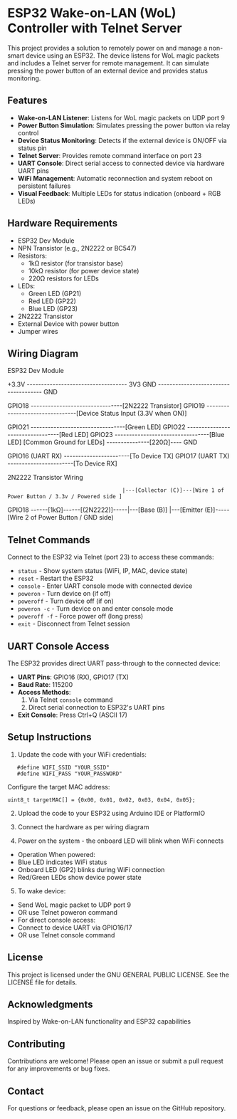 # ESP32 Wake-on-LAN (WoL) Controller with Telnet Server

This project provides a solution to remotely power on and manage a non-smart device using an ESP32. The device listens for WoL magic packets and includes a Telnet server for remote management. It can simulate pressing the power button of an external device and provides status monitoring.

## Features

- **Wake-on-LAN Listener**: Listens for WoL magic packets on UDP port 9
- **Power Button Simulation**: Simulates pressing the power button via relay control
- **Device Status Monitoring**: Detects if the external device is ON/OFF via status pin
- **Telnet Server**: Provides remote command interface on port 23
- **UART Console**: Direct serial access to connected device via hardware UART pins
- **WiFi Management**: Automatic reconnection and system reboot on persistent failures
- **Visual Feedback**: Multiple LEDs for status indication (onboard + RGB LEDs)

## Hardware Requirements

- ESP32 Dev Module
- NPN Transistor (e.g., 2N2222 or BC547)
- Resistors:
  - 1kΩ resistor (for transistor base)
  - 10kΩ resistor (for power device state)
  - 220Ω resistors for LEDs
- LEDs:
  - Green LED (GP21)
  - Red LED (GP22)
  - Blue LED (GP23)
- 2N2222 Transistor
- External Device with power button
- Jumper wires

## Wiring Diagram

ESP32 Dev Module

+3.3V ----------------------------------- 3V3
GND ------------------------------------- GND

GPIO18 --------------------------------[2N2222 Transistor]
GPIO19 --------------------------------[Device Status Input (3.3V when ON)]

GPIO21 ---------------------------------[Green LED]
GPIO22 ---------------------------------[Red LED]
GPIO23 ---------------------------------[Blue LED]
[Common Ground for LEDs] ---------------[220Ω]---- GND

GPIO16 (UART RX) -----------------------[To Device TX]
GPIO17 (UART TX) -----------------------[To Device RX]


2N2222 Transistor Wiring

                                        |---[Collector (C)]---[Wire 1 of Power Button / 3.3v / Powered side ]
   GPIO18 ------[1kΩ]------[(2N2222)]-----|---[Base (B)]
                                        |---[Emitter (E)]-----[Wire 2 of Power Button / GND side)

## Telnet Commands

Connect to the ESP32 via Telnet (port 23) to access these commands:
- `status` - Show system status (WiFi, IP, MAC, device state)
- `reset` - Restart the ESP32
- `console` - Enter UART console mode with connected device
- `poweron` - Turn device on (if off)
- `poweroff` - Turn device off (if on)
- `poweron -c` - Turn device on and enter console mode
- `poweroff -f` - Force power off (long press)
- `exit` - Disconnect from Telnet session

## UART Console Access

The ESP32 provides direct UART pass-through to the connected device:
- **UART Pins**: GPIO16 (RX), GPIO17 (TX)
- **Baud Rate**: 115200
- **Access Methods**:
  1. Via Telnet `console` command
  2. Direct serial connection to ESP32's UART pins
- **Exit Console**: Press Ctrl+Q (ASCII 17)

## Setup Instructions

1. Update the code with your WiFi credentials:
```
   #define WIFI_SSID "YOUR_SSID"
   #define WIFI_PASS "YOUR_PASSWORD"
```

Configure the target MAC address:
```
uint8_t targetMAC[] = {0x00, 0x01, 0x02, 0x03, 0x04, 0x05};
```

2. Upload the code to your ESP32 using Arduino IDE or PlatformIO

3. Connect the hardware as per wiring diagram

4. Power on the system - the onboard LED will blink when WiFi connects
- Operation When powered:
- Blue LED indicates WiFi status
- Onboard LED (GP2) blinks during WiFi connection
- Red/Green LEDs show device power state

5. To wake device:
- Send WoL magic packet to UDP port 9
- OR use Telnet poweron command
- For direct console access:
- Connect to device UART via GPIO16/17
- OR use Telnet console command

## License
This project is licensed under the GNU GENERAL PUBLIC LICENSE. See the LICENSE file for details.

## Acknowledgments
Inspired by Wake-on-LAN functionality and ESP32 capabilities

## Contributing
Contributions are welcome! Please open an issue or submit a pull request for any improvements or bug fixes.

## Contact
For questions or feedback, please open an issue on the GitHub repository.
